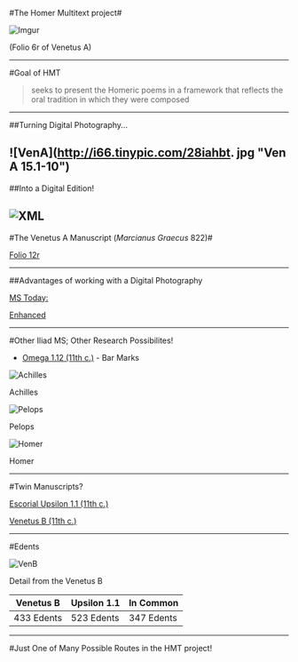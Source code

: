 #The Homer Multitext project#

![Imgur](http://i65.tinypic.com/wbw702.jpg)

(Folio 6r of Venetus A)

----
#Goal of HMT

>seeks to present the Homeric poems in a framework that reflects the oral tradition in which they were composed

----
##Turning Digital Photography...

![VenA](http://i66.tinypic.com/28iahbt. jpg "Ven A 15.1-10")
----
##Into a Digital Edition!

![XML](http://i68.tinypic.com/120rnf9.png "XML of 15.1-10")
----
#The Venetus A Manuscript (*Marcianus Graecus* 822)#

[Folio 12r](http://www.homermultitext.org/hmt-digital/images?request=GetIIPMooViewer&urn=urn:cite:hmt:vaimg.VA012RN-0013)

----
##Advantages of working with a Digital Photography

[MS Today:](http://www.homermultitext.org/iipsrv?OBJ=IIP,1.0&FIF=/project/homer/pyramidal/VenA/VA012RN-0013.tif&RGN=0.782,0.0968,0.106,0.2222&WID=9000&CVT=JPEG)

[Enhanced](http://www.homermultitext.org/iipsrv?OBJ=IIP,1.0&FIF=/project/homer/pyramidal/VenA/VA012RUVD-0895.tif&RGN=0.603,0.1396,0.179,0.4384&WID=9000&CVT=JPEG)

----
#Other Iliad MS; Other Research Possibilites!

- [Omega 1.12 (11th c.)](http://www.homermultitext.org/hmt-image-archive/E4/E4-Pages/015r-537.jpg) - Bar Marks

![Achilles](http://i68.tinypic.com/35jfghj.png)

Achilles

![Pelops](http://i66.tinypic.com/2itfz89.png)

Pelops

![Homer](http://i63.tinypic.com/33466xi.png)

Homer

----
#Twin Manuscripts?

[Escorial Upsilon 1.1 (11th c.)](http://oi68.tinypic.com/fteayt.jpg)

[Venetus B (11th c.)](http://oi64.tinypic.com/2im1gjn.jpg)

----
#Edents

![VenB](http://i65.tinypic.com/sqtu1j.png)

Detail from the Venetus B

|Venetus B | Upsilon 1.1 | In Common |
| ------ | ------ | ------ | 
| 433 Edents | 523 Edents | 347 Edents | 

----
#Just One of Many Possible Routes in the HMT project!

